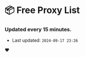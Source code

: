 # :package: Free Proxy List
### Updated every 15 minutes.

- Last updated: `2024-09-17 23:26`

:heart:
